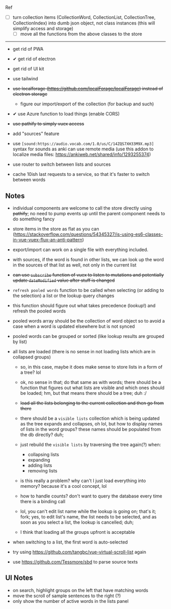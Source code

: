 Ref

-   [ ] turn collection items (CollectionWord, CollectionList, CollectionTree, CollectionIndex) into dumb json object, not class instances (this will simplify access and storage)
    -   [ ] move all the functions from the above classes to the store

---

-   get rid of PWA
-   ✔ get rid of electron
-   get rid of UI kit

-   use tailwind
-   ~~use localforage (https://github.com/localForage/localForage) instead of electron storage~~
    -   figure our import/export of the collection (for backup and such)
-   ✔ use Azure function to load things (enable CORS)
-   ~~use pathify to simply vuex access~~
-   add "sources" feature
-   use
    `[sound:https://audio.vocab.com/1.0/us/C/14ZQS7XH33M9X.mp3]` syntax for sounds as anki can use remote media (use this addon to localize media files: https://ankiweb.net/shared/info/1293255374)
-   use router to switch between lists and sources
-   cache 10ish last requests to a service, so that it's faster to switch between words

## Notes

-   individual components are welcome to call the store directly using ~~pathify~~; no need to pump events up until the parent component needs to do something fancy
-   store items in the store as flat as you can (https://stackoverflow.com/questions/54345327/is-using-es6-classes-in-vue-vuex-flux-an-anti-pattern)
-   export/import can work on a single file with everything included.
-   with sources, if the word is found in other lists, we can look up the word in the sources of that list as well, not only in the current list
-   ~~can use `subscribe` function of vuex to listen to mutations and potentially update `dateModified` value after stuff is changed~~

-   `refresh pooled words` function to be called when selecting (or adding to the selection) a list or the lookup query changes
-   this function should figure out what takes precedence (lookup!) and refresh the pooled words
-   pooled words array should be the collection of word object so to avoid a case when a word is updated elsewhere but is not synced
-   pooled words can be grouped or sorted (like lookup results are grouped by list)
-   all lists are loaded (there is no sense in not loading lists which are in collapsed groups)

    -   so, in this case, maybe it does make sense to store lists in a form of a tree? lol
    -   ok, no sense in that; do that same as with words; there should be a function that figures out what lists are visible and which ones should be loaded; hm, but that means there should be a tree; duh :/
    -   ~~load all the lists belonging to the current collection and then go from there~~
    -   there should be a `visible lists` collection which is being updated as the tree expands and collapses, oh lol, but how to display names of lists in the word groups? these names should be populated from the db directly? duh;
    -   just rebuild the `visible lists` by traversing the tree again(?) when:
        -   collapsing lists
        -   expanding
        -   adding lists
        -   removing lists
    -   is this really a problem? why can't I just load everything into memory? because it's a cool concept, lol

    -   how to handle counts? don't want to query the database every time there is a binding call

    -   lol, you can't edit list name while the lookup is going on; that's it; fork; yes, to edit list's name, the list needs to be selected, and as soon as you select a list, the lookup is cancelled; duh;
    -   I think that loading all the groups upfront is acceptable

-   when switching to a list, the first word is auto-selected

-   try using https://github.com/tangbc/vue-virtual-scroll-list again
-   use https://github.com/Tessmore/sbd to parse source texts

## UI Notes

-   on search, highlight groups on the left that have matching words
-   move the scroll of sample sentences to the right (?)
-   only show the number of active words in the lists panel
